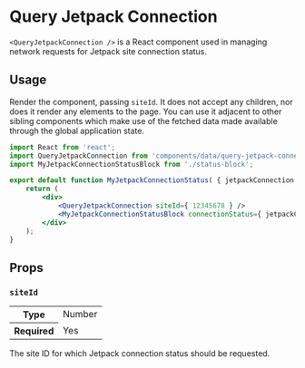 Query Jetpack Connection
================

`<QueryJetpackConnection />` is a React component used in managing network requests for Jetpack site connection status.

## Usage

Render the component, passing `siteId`. It does not accept any children, nor does it render any elements to the page. You can use it adjacent to other sibling components which make use of the fetched data made available through the global application state.

```jsx
import React from 'react';
import QueryJetpackConnection from 'components/data/query-jetpack-connection';
import MyJetpackConnectionStatusBlock from './status-block';

export default function MyJetpackConnectionStatus( { jetpackConnection } ) {
	return (
		<div>
			<QueryJetpackConnection siteId={ 12345678 } />
			<MyJetpackConnectionStatusBlock connectionStatus={ jetpackConnection } />
		</div>
	);
}
```

## Props

### `siteId`

<table>
	<tr><th>Type</th><td>Number</td></tr>
	<tr><th>Required</th><td>Yes</td></tr>
</table>

The site ID for which Jetpack connection status should be requested.
